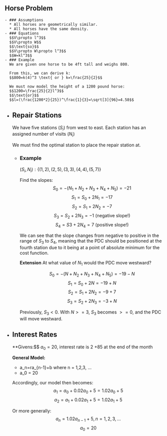 ## Horse Problem
	- ### Assumptions
	  * All horses are geometrically similar.
	  * All horses have the same density.
	- ### Equations
	  $$V\propto l^3$$
	  $$V\propto W$$
	  $$\text{so}$$
	  $$V\propto W\propto l^3$$
	  $$W=kl^3$$
	- ### Example
	  We are given one horse to be 4ft tall and weighs 800.
	  
	  From this, we can derive k:
	  $$800=k(4)^3 \text{ or } k=\frac{25}{2}$$
	  
	  We must now model the height of a 1200 pound horse:
	  $$1200=\frac{25}{2}l^3$$
	  $$\text{or}$$
	  $$l=(\frac{1200*2}{25})^\frac{1}{3}=\sqrt[3]{96}=4.58$$
- ## Repair Stations
  We have five stations ($S_i$) from west to east.
  Each station has an assigned number of visits ($N_i$)
  
  We must find the optimal station to place the repair station at.
	- ### Example
	  $(S_i, N_i): \{(1,2), (2,5), (3,3), (4,4), (5,7)\}$
	  
	  Find the slopes:
	  $$S_0=-(N_1+N_2+N_3+N_4+N_5)=-21$$
	  $$S_1=S_0+2N_1=-17$$
	  $$S_2=S_1+2N_2=-7$$
	  $$S_3=S_2+2N_3=-1 \text{ (negative slope!)}$$
	  $$S_4=S3+2N_4=7 \text{ (positive slope!)}$$
	  
	  We can see that the slope changes from negative to positive in the range of  $S_3 \text{ to } S_4$, meaning that the PDC should be positioned at the fourth station due to it being at a point of absolute minimum for the cost function.
	  
	  **Extension**
	  At what value of $N_1$ would the PDC move westward?
	  
	  $$S_0=-(N+N_2+N_3+N_4+N_5)=-19-N$$
	  $$S_1=S_0+2N=-19+N$$
	  $$S_2=S_1+2N_2=-9+7$$
	  $$S_3=S_2+2N_3=-3+N$$
	  
	  Previously, $S_3 < 0$. With $N >= 3$, $S_3\text{ becomes }>= 0$, and the PDC will move westward.
- ## Interest Rates
  **Givens:$$
  $a_0 = 20$, interest rate is $2%=0.02$
  $+85$ at the end of the month
  
  **General Model:**
  * a_n=ra_{n-1}+b where n = 1,2,3, ...
  * a_0 = 20
  
  Accordingly, our model then becomes:
  $$a_1 = a_0 + 0.02a_0 + 5 = 1.02a_0 + 5$$
  $$a_2 = a_1 + 0.02a_1 + 5 = 1.02a_1 + 5$$
  
  Or more generally:
  $$a_n = 1.02a_{n-1} + 5, n = 1,2,3,...$$
  $$a_0 = 20$$